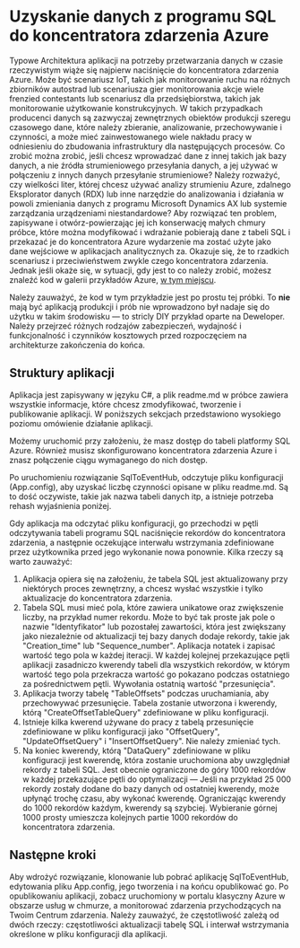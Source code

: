 <properties
   pageTitle="Uzyskanie danych SQL do koncentratorów zdarzenia Azure | Microsoft Azure"
   description="Omówienie koncentratory zdarzenia importowanie z próbki SQL"
   services="event-hubs"
   documentationCenter="na"
   authors="spyrossak"
   manager="timlt"
   editor=""/>

<tags 
   ms.service="event-hubs"
   ms.devlang="na"
   ms.topic="article"
   ms.tgt_pltfrm="na"
   ms.workload="na"
   ms.date="08/25/2016"
   ms.author="spyros;sethm" />

# <a name="pulling-data-from-sql-into-an-azure-event-hub"></a>Uzyskanie danych z programu SQL do koncentratora zdarzenia Azure

Typowe Architektura aplikacji na potrzeby przetwarzania danych w czasie rzeczywistym wiąże się najpierw naciśnięcie do koncentratora zdarzenia Azure. Może być scenariusz IoT, takich jak monitorowanie ruchu na różnych zbiorników autostrad lub scenariusza gier monitorowania akcje wiele frenzied contestants lub scenariusz dla przedsiębiorstwa, takich jak monitorowanie użytkowanie konstrukcyjnych. W takich przypadkach producenci danych są zazwyczaj zewnętrznych obiektów produkcji szeregu czasowego dane, które należy zbieranie, analizowanie, przechowywanie i czynności, a może mieć zainwestowanego wiele nakładu pracy w odniesieniu do zbudowania infrastruktury dla następujących procesów. Co zrobić można zrobić, jeśli chcesz wprowadzać dane z innej takich jak bazy danych, a nie źródła strumieniowego przesyłania danych, a jej używać w połączeniu z innych danych przesyłanie strumieniowe? Należy rozważyć, czy wielkości liter, której chcesz używać analizy strumieniu Azure, zdalnego Eksplorator danych (RDX) lub inne narzędzie do analizowania i działania w powoli zmieniania danych z programu Microsoft Dynamics AX lub systemie zarządzania urządzeniami niestandardowe? Aby rozwiązać ten problem, zapisywane i otwórz-powierzając jej ich konserwację małych chmury próbce, które można modyfikować i wdrażanie pobierają dane z tabeli SQL i przekazać je do koncentratora Azure wydarzenie ma zostać użyte jako dane wejściowe w aplikacjach analitycznych za. Okazuje się, że to rzadkich scenariusz i przeciwieństwem zwykle czego koncentratora zdarzenia. Jednak jeśli okaże się, w sytuacji, gdy jest to co należy zrobić, możesz znaleźć kod w galerii przykładów Azure, [w tym miejscu](https://azure.microsoft.com/documentation/samples/event-hubs-dotnet-import-from-sql/).  

Należy zauważyć, że kod w tym przykładzie jest po prostu tej próbki. To **nie** mają być aplikacją produkcji i prób nie wprowadzono był nadaje się do użytku w takim środowisku — to stricly DIY przykład oparte na Deweloper. Należy przejrzeć różnych rodzajów zabezpieczeń, wydajność i funkcjonalność i czynników kosztowych przed rozpoczęciem na architekturze zakończenia do końca.

## <a name="application-structure"></a>Struktury aplikacji

Aplikacja jest zapisywany w języku C#, a plik readme.md w próbce zawiera wszystkie informacje, które chcesz zmodyfikować, tworzenie i publikowanie aplikacji. W poniższych sekcjach przedstawiono wysokiego poziomu omówienie działanie aplikacji.

Możemy uruchomić przy założeniu, że masz dostęp do tabeli platformy SQL Azure. Również musisz skonfigurowano koncentratora zdarzenia Azure i znasz połączenie ciągu wymaganego do nich dostęp.

Po uruchomieniu rozwiązanie SqlToEventHub, odczytuje pliku konfiguracji (App.config), aby uzyskać liczbę czynności opisane w pliku readme.md. Są to dość oczywiste, takie jak nazwa tabeli danych itp, a istnieje potrzeba rehash wyjaśnienia poniżej. 

Gdy aplikacja ma odczytać pliku konfiguracji, go przechodzi w pętli odczytywania tabeli programu SQL naciśnięcie rekordów do koncentratora zdarzenia, a następnie oczekujące interwału wstrzymania zdefiniowane przez użytkownika przed jego wykonanie nowa ponownie. Kilka rzeczy są warto zauważyć:

1. Aplikacja opiera się na założeniu, że tabela SQL jest aktualizowany przy niektórych proces zewnętrzny, a chcesz wysłać wszystkie i tylko aktualizacje do koncentratora zdarzenia.
2. Tabela SQL musi mieć pola, które zawiera unikatowe oraz zwiększenie liczby, na przykład numer rekordu. Może to być tak proste jak pole o nazwie "Identyfikator" lub pozostałej zawartości, która jest zwiększany jako niezależnie od aktualizacji tej bazy danych dodaje rekordy, takie jak "Creation_time" lub "Sequence_number". Aplikacja notatek i zapisać wartość tego pola w każdej iteracji. W każdej kolejnej przekazujące pętli aplikacji zasadniczo kwerendy tabeli dla wszystkich rekordów, w którym wartość tego pola przekracza wartość go pokazano podczas ostatniego za pośrednictwem pętli. Wywołania ostatnią wartość "przesunięcia".
3. Aplikacja tworzy tabelę "TableOffsets" podczas uruchamiania, aby przechowywać przesunięcie. Tabela zostanie utworzona i kwerendy, którą "CreateOffsetTableQuery" zdefiniowane w pliku konfiguracji. 
4. Istnieje kilka kwerend używane do pracy z tabelą przesunięcie zdefiniowane w pliku konfiguracji jako "OffsetQuery", "UpdateOffsetQuery" i "InsertOffsetQuery". Nie należy zmieniać tych.
5. Na koniec kwerendy, którą "DataQuery" zdefiniowane w pliku konfiguracji jest kwerendę, która zostanie uruchomiona aby uwzględniał rekordy z tabeli SQL. Jest obecnie ograniczone do góry 1000 rekordów w każdej przekazujące pętli do optymalizacji — Jeśli na przykład 25 000 rekordy zostały dodane do bazy danych od ostatniej kwerendy, może upłynąć trochę czasu, aby wykonać kwerendę. Ograniczając kwerendy do 1000 rekordów każdym, kwerendy są szybciej. Wybieranie górnej 1000 prosty umieszcza kolejnych partie 1000 rekordów do koncentratora zdarzenia.    

## <a name="next-steps"></a>Następne kroki

Aby wdrożyć rozwiązanie, klonowanie lub pobrać aplikację SqlToEventHub, edytowania pliku App.config, jego tworzenia i na końcu opublikować go. Po opublikowaniu aplikacji, zobacz uruchomiony w portalu klasyczny Azure w obszarze usług w chmurze, a monitorować zdarzenia przychodzących na Twoim Centrum zdarzenia. Należy zauważyć, że częstotliwość zależą od dwóch rzeczy: częstotliwości aktualizacji tabelę SQL i interwał wstrzymania określone w pliku konfiguracji dla aplikacji.